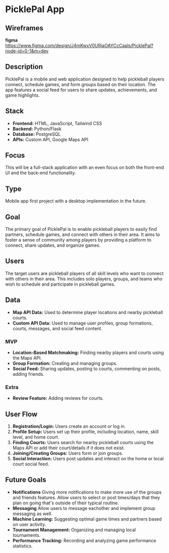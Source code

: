 # PicklePal App

## Wireframes

**figma**
https://www.figma.com/design/J4mKwxV0URjaOAYCcCaals/PicklePal?node-id=0-1&m=dev

## Description

PicklePal is a mobile and web application designed to help pickleball players connect, schedule games, and form groups based on their location. The app features a social feed for users to share updates, achievements, and game highlights.

## Stack

- **Frontend:** HTML, JavaScript, Tailwind CSS
- **Backend:** Python/Flask
- **Database:** PostgreSQL
- **APIs:** Custom API, Google Maps API

## Focus

This will be a full-stack application with an even focus on both the front-end UI and the back-end functionality.

## Type

Mobile app first project with a desktop implementation in the future.

## Goal

The primary goal of PicklePal is to enable pickleball players to easily find partners, schedule games, and connect with others in their area. It aims to foster a sense of community among players by providing a platform to connect, share updates, and organize games.

## Users

The target users are pickleball players of all skill levels who want to connect with others in their area. This includes solo players, groups, and teams who wish to schedule and participate in pickleball games.

## Data

- **Map API Data:** Used to determine player locations and nearby pickleball courts.
- **Custom API Data:** Used to manage user profiles, group formations, courts, messages, and social feed content.

### MVP

- **Location-Based Matchmaking:** Finding nearby players and courts using the Maps API.
- **Group Formation:** Creating and managing groups.
- **Social Feed:** Sharing updates, posting to courts, commenting on posts, adding friends.

### Extra

- **Review Feature:** Adding reviews for courts.

## User Flow

1. **Registration/Login:** Users create an account or log in.
2. **Profile Setup:** Users set up their profile, including location, name, skill level, and home court.
3. **Finding Courts:** Users search for nearby pickleball courts using the Maps API or add their court/details if it does not exist.
4. **Joining/Creating Groups:** Users form or join groups.
5. **Social Interaction:** Users post updates and interact on the home or local court social feed.

## Future Goals

- **Notifications** Giving more notifications to make more use of the groups and friends features. Allow users to select or post times/days that they plan on going that's outside of their typical routine.
- **Messaging** Allow users to message eachother and implement group messaging as well.
- **Machine Learning:** Suggesting optimal game times and partners based on user activity.
- **Tournament Management:** Organizing and managing local tournaments.
- **Performance Tracking:** Recording and analyzing game performance statistics.
